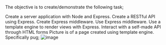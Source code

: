 The objective is to create/demonstrate the following task;


Create a server application with Node and Express.
Create a RESTful API using Express.
Create Express middleware.
Use Express middleware.
Use a template engine to render views with Express.
Interact with a self-made API through HTML forms
Picture is of a page created using template engine. Specifically pug;
![image](https://github.com/user-attachments/assets/372c4098-f831-41f4-a0d6-8828e207ea48)

